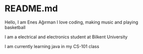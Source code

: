 # README.md

Hello, I am Enes Ağırman
I love coding, making music and playing basketball

I am a electrical and electronics student at Bilkent University

I am currently learning java in my CS-101 class

